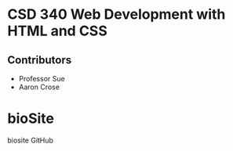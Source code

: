# CSD 340 Web Development with HTML and CSS
## Contributors
- Professor Sue
- Aaron Crose
# bioSite
biosite GitHub
